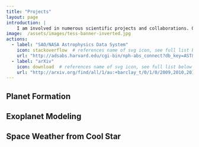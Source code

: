 ```yaml
---
title: "Projects"
layout: page
introduction: |
    I am involved in numerous scientific projects and collaborations. On this page I describe some of the wider-ranging efforts. You find my bibliographic record on the ADS and get full papers on the arXiv.
image:  /assets/images/tess-banner-inverted.jpg
actions:
  - label: "SAO/NASA Astrophysics Data System"
    icon: stackoverflow  # references name of svg icon, see full list below
    url: "http://adsabs.harvard.edu/cgi-bin/nph-abs_connect?db_key=AST&db_key=PRE&qform=AST&arxiv_sel=astro-ph&arxiv_sel=cond-mat&arxiv_sel=cs&arxiv_sel=gr-qc&arxiv_sel=hep-ex&arxiv_sel=hep-lat&arxiv_sel=hep-ph&arxiv_sel=hep-th&arxiv_sel=math&arxiv_sel=math-ph&arxiv_sel=nlin&arxiv_sel=nucl-ex&arxiv_sel=nucl-th&arxiv_sel=physics&arxiv_sel=quant-ph&arxiv_sel=q-bio&sim_query=YES&ned_query=YES&adsobj_query=YES&aut_logic=OR&obj_logic=OR&author=barclay%2C+t&object=&start_mon=&start_year=2009&end_mon=&end_year=&ttl_logic=OR&title=&txt_logic=OR&text=&nr_to_return=200&start_nr=1&jou_pick=ALL&ref_stems=&data_and=ALL&group_and=ALL&start_entry_day=&start_entry_mon=&start_entry_year=&end_entry_day=&end_entry_mon=&end_entry_year=&min_score=&sort=SCORE&data_type=SHORT&aut_syn=YES&ttl_syn=YES&txt_syn=YES&aut_wt=1.0&obj_wt=1.0&ttl_wt=0.3&txt_wt=3.0&aut_wgt=YES&obj_wgt=YES&ttl_wgt=YES&txt_wgt=YES&ttl_sco=YES&txt_sco=YES&version=1"
  - label: "arXiv"
    icon: download  # references name of svg icon, see full list below
    url: "http://arxiv.org/find/all/1/au:+barclay_t/0/1/0/2009,2010,2011,2012,2013,2014,2015,2016,2017,2018,2019,2020,2021,2022,2023,2024,2025/0/1?per_page=1000"
---
```


## Planet Formation


## Exoplanet Modeling


## Space Weather from Cool Star